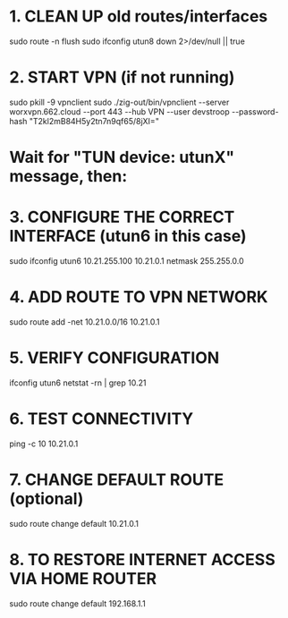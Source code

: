 # 1. CLEAN UP old routes/interfaces
sudo route -n flush
sudo ifconfig utun8 down 2>/dev/null || true

# 2. START VPN (if not running)
sudo pkill -9 vpnclient 
sudo ./zig-out/bin/vpnclient --server worxvpn.662.cloud --port 443 --hub VPN --user devstroop --password-hash "T2kl2mB84H5y2tn7n9qf65/8jXI="

# Wait for "TUN device: utunX" message, then:

# 3. CONFIGURE THE CORRECT INTERFACE (utun6 in this case)
sudo ifconfig utun6 10.21.255.100 10.21.0.1 netmask 255.255.0.0

# 4. ADD ROUTE TO VPN NETWORK
sudo route add -net 10.21.0.0/16 10.21.0.1

# 5. VERIFY CONFIGURATION
ifconfig utun6
netstat -rn | grep 10.21

# 6. TEST CONNECTIVITY
ping -c 10 10.21.0.1

# 7. CHANGE DEFAULT ROUTE (optional)
sudo route change default 10.21.0.1

# 8. TO RESTORE INTERNET ACCESS VIA HOME ROUTER
sudo route change default 192.168.1.1